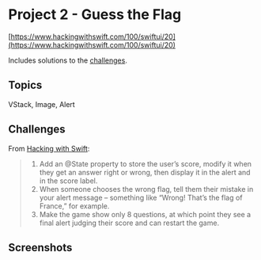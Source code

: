# Project 2 - Guess the Flag

[https://www.hackingwithswift.com/100/swiftui/20](https://www.hackingwithswift.com/100/swiftui/20)

Includes solutions to the [challenges](https://www.hackingwithswift.com/books/ios-swiftui/guess-the-flag-wrap-up).

## Topics

VStack, Image, Alert

## Challenges

From [Hacking with Swift](https://www.hackingwithswift.com/books/ios-swiftui/guess-the-flag-wrap-up):
>1. Add an @State property to store the user’s score, modify it when they get an answer right or wrong, then display it in the alert and in the score label.
>2. When someone chooses the wrong flag, tell them their mistake in your alert message – something like “Wrong! That’s the flag of France,” for example.
>3. Make the game show only 8 questions, at which point they see a final alert judging their score and can restart the game.

## Screenshots
